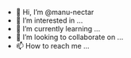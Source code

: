 - 👋 Hi, I’m @manu-nectar
- 👀 I’m interested in ...
- 🌱 I’m currently learning ...
- 💞️ I’m looking to collaborate on ...
- 📫 How to reach me ...

<!---
manu-nectar/manu-nectar is a ✨ special ✨ repository because its `README.md` (this file) appears on your GitHub profile.
You can click the Preview link to take a look at your changes.
--->
